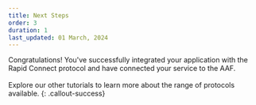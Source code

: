 ```yaml
---
title: Next Steps
order: 3
duration: 1
last_updated: 01 March, 2024
---
```


Congratulations! You've successfully integrated your application with the Rapid Connect protocol and have connected your service to the AAF.
<br><br>
Explore our other tutorials to learn more about the range of protocols available.
{: .callout-success}
